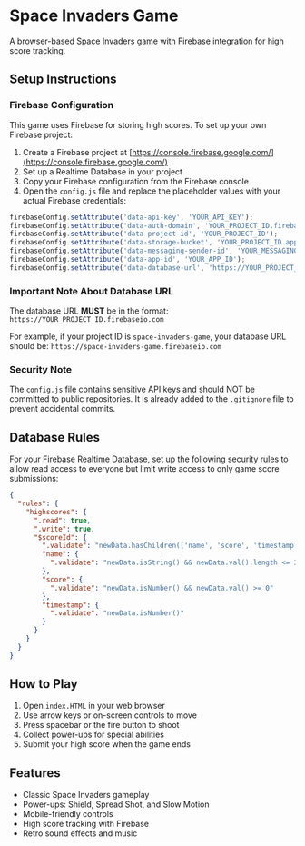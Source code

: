 # Space Invaders Game

A browser-based Space Invaders game with Firebase integration for high score tracking.

## Setup Instructions

### Firebase Configuration

This game uses Firebase for storing high scores. To set up your own Firebase project:

1. Create a Firebase project at [https://console.firebase.google.com/](https://console.firebase.google.com/)
2. Set up a Realtime Database in your project
3. Copy your Firebase configuration from the Firebase console
4. Open the `config.js` file and replace the placeholder values with your actual Firebase credentials:

```javascript
firebaseConfig.setAttribute('data-api-key', 'YOUR_API_KEY');
firebaseConfig.setAttribute('data-auth-domain', 'YOUR_PROJECT_ID.firebaseapp.com');
firebaseConfig.setAttribute('data-project-id', 'YOUR_PROJECT_ID');
firebaseConfig.setAttribute('data-storage-bucket', 'YOUR_PROJECT_ID.appspot.com');
firebaseConfig.setAttribute('data-messaging-sender-id', 'YOUR_MESSAGING_SENDER_ID');
firebaseConfig.setAttribute('data-app-id', 'YOUR_APP_ID');
firebaseConfig.setAttribute('data-database-url', 'https://YOUR_PROJECT_ID.firebaseio.com');
```

### Important Note About Database URL

The database URL **MUST** be in the format: `https://YOUR_PROJECT_ID.firebaseio.com`

For example, if your project ID is `space-invaders-game`, your database URL should be:
`https://space-invaders-game.firebaseio.com`

### Security Note

The `config.js` file contains sensitive API keys and should NOT be committed to public repositories. It is already added to the `.gitignore` file to prevent accidental commits.

## Database Rules

For your Firebase Realtime Database, set up the following security rules to allow read access to everyone but limit write access to only game score submissions:

```json
{
  "rules": {
    "highscores": {
      ".read": true,
      ".write": true,
      "$scoreId": {
        ".validate": "newData.hasChildren(['name', 'score', 'timestamp'])",
        "name": {
          ".validate": "newData.isString() && newData.val().length <= 30"
        },
        "score": {
          ".validate": "newData.isNumber() && newData.val() >= 0"
        },
        "timestamp": {
          ".validate": "newData.isNumber()"
        }
      }
    }
  }
}
```

## How to Play

1. Open `index.HTML` in your web browser
2. Use arrow keys or on-screen controls to move
3. Press spacebar or the fire button to shoot
4. Collect power-ups for special abilities
5. Submit your high score when the game ends

## Features

- Classic Space Invaders gameplay
- Power-ups: Shield, Spread Shot, and Slow Motion
- Mobile-friendly controls
- High score tracking with Firebase
- Retro sound effects and music 